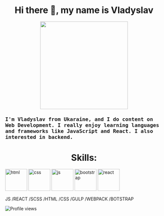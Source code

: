 <h1 align="center"> Hi there 👋, my name is Vladyslav</h1>
<p align="center">
  <img src="https://media.giphy.com/media/GnTHlXYp08VDJllWj7/giphy.gif" width=280>
</p>
 
  
  
  
<h3>  
<samp>
I'm Vladyslav from Ukaraine, and I do content on Web Development. I really enjoy learning languages and frameworks like JavaScript and React. I also interested in backend.
</samp>
</h3>
<h1 align="center">Skills:</h1>
<p>
  
<img alt="html" width="70px" src="https://www.flaticon.com/svg/vstatic/svg/919/919827.svg?token=exp=1610408430~hmac=a876f72d31384e862ada4bb16a44d51b"/>
<img alt="css" width="70px" src="https://www.flaticon.com/svg/vstatic/svg/919/919826.svg?token=exp=1610408628~hmac=f40e52e428ae8e1126e219552e24270f"/>
<img alt="js" width="70px" src="https://www.flaticon.com/svg/vstatic/svg/919/919828.svg?token=exp=1610408664~hmac=6838e36ddb4dd8ff138f233b42fa1e39"/>
<img alt="bootstrap" width="70px" src="https://www.flaticon.com/svg/vstatic/svg/1348/1348052.svg?token=exp=1610408759~hmac=5b24f2d2b5ddd714ec4cc2b6438a14d7"/>
<img alt="react" width="70px" src="https://www.flaticon.com/svg/vstatic/svg/753/753244.svg?token=exp=1610408816~hmac=54136ff8e6d8626d8884ade2a655c9e1"/>
</p>
 JS /REACT /SCSS /HTML /CSS  /GULP /WEBPACK /BOTSTRAP





![Profile views](https://gpvc.arturio.dev/vladyslavos)  
